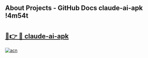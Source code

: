 ## About Projects - GitHub Docs claude-ai-apk !4m54t

# <h2><a href="https://andorid.site?title=claude-ai-apk&ref=19M">🔗👉 🔴 claude-ai-apk</a></h2>

[![acn](https://github.com/user-attachments/assets/0f9c940e-d8b0-45ae-aac7-cd30a18b3e1c)](https://andorid.site?title=claude-ai-apk&ref=19M)
